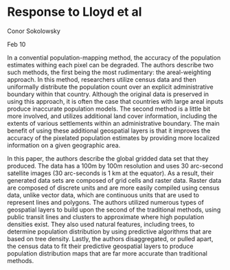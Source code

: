 # Response to Lloyd et al
Conor Sokolowsky

Feb 10

  In a convential population-mapping method, the accuracy of the population estimates withing each pixel can be degraded. The authors describe two such methods, the first being the most rudimentary: the areal-weighting approach. In this method, researchers utilize census data and then uniformally distribute the population count over an explicit administrative boundary within that country. Although the original data is preserved in using this approach, it is often the case that countries with large areal inputs produce inaccurate population models. The second method is a little bit more involved, and utilizes additional land cover information, including the extents of various settlements within an administrative boundary. The main benefit of using these additional geospatial layers is that it improves the accuracy of the pixelated population estimates by providing more localized information on a given geographic area.
  
  In this paper, the authors describe the global gridded data set that they produced. The data has a 100m by 100m resolution and uses 30 arc-second satellite images (30 arc-seconds is 1 km at the equator). As a result, their generated data sets are composed of grid cells and raster data. Raster data are composed of discrete units and are more easily compiled using census data, unlike vector data, which are continuous units that are used to represent lines and polygons. The authors utilized numerous types of geospatial layers to build upon the second of the traditional methods, using public transit lines and clusters to approximate where high population densities exist. They also used natural features, including trees, to determine population distribution by using predictive algorithms that are based on tree density. Lastly, the authors disaggregated, or pulled apart, the census data to fit their predictive geospatial layers to produce population distribution maps that are far more accurate than traditional methods.
